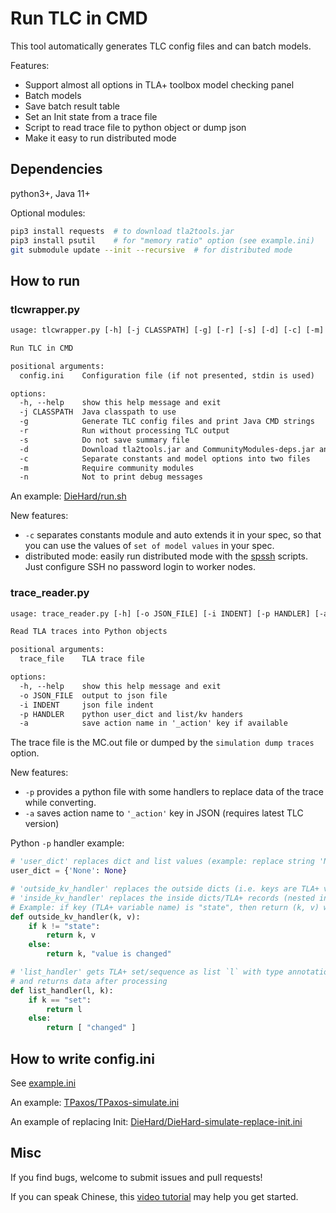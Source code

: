 # Run TLC in CMD

This tool automatically generates TLC config files and can batch models.

Features:

- Support almost all options in TLA+ toolbox model checking panel
- Batch models
- Save batch result table
- Set an Init state from a trace file
- Script to read trace file to python object or dump json
- Make it easy to run distributed mode

## Dependencies

python3+, Java 11+

Optional modules:

```sh
pip3 install requests  # to download tla2tools.jar
pip3 install psutil    # for "memory ratio" option (see example.ini)
git submodule update --init --recursive  # for distributed mode
```

## How to run

### tlcwrapper.py

```txt
usage: tlcwrapper.py [-h] [-j CLASSPATH] [-g] [-r] [-s] [-d] [-c] [-m] [-n] [config.ini]

Run TLC in CMD

positional arguments:
  config.ini    Configuration file (if not presented, stdin is used)

options:
  -h, --help    show this help message and exit
  -j CLASSPATH  Java classpath to use
  -g            Generate TLC config files and print Java CMD strings
  -r            Run without processing TLC output
  -s            Do not save summary file
  -d            Download tla2tools.jar and CommunityModules-deps.jar and exit
  -c            Separate constants and model options into two files
  -m            Require community modules
  -n            Not to print debug messages
```

An example: [DieHard/run.sh](./examples/DieHard/run.sh)

New features:

- `-c` separates constants module and auto extends it in your spec,
  so that you can use the values of `set of model values` in your spec.
- distributed mode: easily run distributed mode with the [spssh](https://github.com/tangruize/spssh/) scripts.
  Just configure SSH no password login to worker nodes.

### trace_reader.py

```txt
usage: trace_reader.py [-h] [-o JSON_FILE] [-i INDENT] [-p HANDLER] [-a] trace_file

Read TLA traces into Python objects

positional arguments:
  trace_file    TLA trace file

options:
  -h, --help    show this help message and exit
  -o JSON_FILE  output to json file
  -i INDENT     json file indent
  -p HANDLER    python user_dict and list/kv handers
  -a            save action name in '_action' key if available
```

The trace file is the MC.out file or dumped by the `simulation dump traces` option.

New features:

- `-p` provides a python file with some handlers to replace data of the trace while converting.
- `-a` saves action name to `'_action'` key in JSON (requires latest TLC version)

Python `-p` handler example:

```py
# 'user_dict' replaces dict and list values (example: replace string 'None' to Python None obj)
user_dict = {'None': None}

# 'outside_kv_handler' replaces the outside dicts (i.e. keys are TLA+ variable names) keys and values
# 'inside_kv_handler' replaces the inside dicts/TLA+ records (nested in variables) keys and values
# Example: if key (TLA+ variable name) is "state", then return (k, v) without changing.
def outside_kv_handler(k, v):
    if k != "state":
        return k, v
    else:
        return k, "value is changed"

# 'list_handler' gets TLA+ set/sequence as list `l` with type annotation `k` (set/seq),
# and returns data after processing 
def list_handler(l, k):
    if k == "set":
        return l
    else:
        return [ "changed" ]
```

## How to write config.ini

See [example.ini](./example.ini)

An example: [TPaxos/TPaxos-simulate.ini](./examples/TPaxos/TPaxos-simulate.ini)

An example of replacing Init:
[DieHard/DieHard-simulate-replace-init.ini](./examples/DieHard/DieHard-simulate-replace-init.ini)

## Misc

If you find bugs, welcome to submit issues and pull requests!

If you can speak Chinese, this [video tutorial](https://www.bilibili.com/video/BV1B3411r71a) may help you get started.
